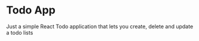 # Todo App

Just a simple React Todo application that lets you create, delete and update a todo lists